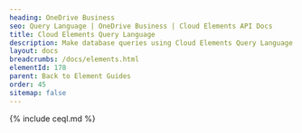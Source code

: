 ```yaml
---
heading: OneDrive Business
seo: Query Language | OneDrive Business | Cloud Elements API Docs
title: Cloud Elements Query Language
description: Make database queries using Cloud Elements Query Language.
layout: docs
breadcrumbs: /docs/elements.html
elementId: 178
parent: Back to Element Guides
order: 45
sitemap: false
---
```


{% include ceql.md %}
